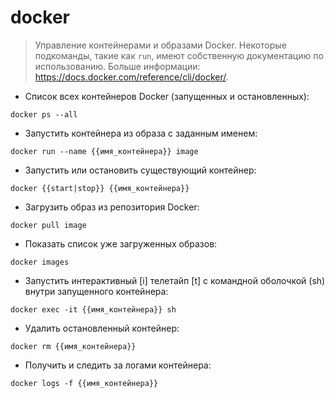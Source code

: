 # docker

> Управление контейнерами и образами Docker.
> Некоторые подкоманды, такие как `run`, имеют собственную документацию по использованию.
> Больше информации: https://docs.docker.com/reference/cli/docker/.

- Список всех контейнеров Docker (запущенных и остановленных):

`docker ps --all`

- Запустить контейнера из образа с заданным именем:

`docker run --name {{имя_контейнера}} image`

- Запустить или остановить существующий контейнер:

`docker {{start|stop}} {{имя_контейнера}}`

- Загрузить образ из репозитория Docker:

`docker pull image`

- Показать список уже загруженных образов:

`docker images`

- Запустить интерактивный [i] телетайп [t] с командной оболочкой (sh) внутри запущенного контейнера:

`docker exec -it {{имя_контейнера}} sh`

- Удалить остановленный контейнер:

`docker rm {{имя_контейнера}}`

- Получить и следить за логами контейнера:

`docker logs -f {{имя_контейнера}}`
